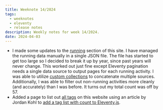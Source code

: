 ```yaml
---
title: Weeknote 14/2024
tags:
  - weeknotes
  - eleventy
  - release notes
description: Weekly notes for week 14/2024.
date: 2024-04-03
---
```

- I made some updates to the [running](/running/) section of this site. I have managed the running data manually in a single JSON file. The file has started to get too large so I decided to break it up by year, since past years will never change. This worked out just fine except Eleventy pagination needs a single data source to output pages for each running activity. I was able to utilize [custom collections](/docs/collections/#advanced-custom-filtering-and-sorting) to concatenate multiple sources. Additionally, I was able to filter out non-running activities more cleanly (and accurately) than I was before. It turns out my total count was off by 57.
- Added a page to list out [all tags](/tags/) on this website using an article by Jordan Kohl to [add a tag list with count to Eleventy.js](https://simpixelated.com/adding-tag-list-with-post-count-to-eleventy-js/). 